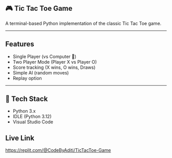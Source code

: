 ## 🎮 Tic Tac Toe Game
A terminal-based Python implementation of the classic Tic Tac Toe game.

---

## Features
- Single Player (vs Computer 🤖)
- Two Player Mode (Player X vs Player O)
- Score tracking (X wins, O wins, Draws)
- Simple AI (random moves)
- Replay option

---

## 🔧 Tech Stack

- Python 3.x
- IDLE (Python 3.12)
- Visual Studio Code

## Live Link
https://replit.com/@CodeByAditi/TicTacToe-Game

